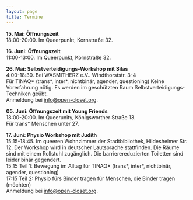 ```yaml
---
layout: page
title: Termine
---
```


**15\. Mai: Öffnungszeit**<br>
18:00-20:00. Im Queerpunkt, Kornstraße 32.

**16. Juni: Öffnungszeit**<br>
11:00-13:00. Im Queerpunkt, Kornstraße 32.

**26. Mai: Selbstverteidigungs-Workshop mit Silas**<br>
4:00-18:30. Bei WASMITHERZ e.V.. Windthorststr. 3-4<br>
Für TINAQ\* (trans\*, inter\*, nichtbinär, agender, questioning)
Keine Vorerfahrung nötig. Es werden im geschützten Raum Selbstverteidigungs-Techniken geübt.<br>
Anmeldung bei [info@open-closet.org](info@open-closet.org).

**05. Juni: Öffnungszeit mit Young Friends**<br>
18:00-20:00. Im Queerunity, Königsworther Straße 13.<br>
Für trans* Menschen unter 27.

**17. Juni: Physio Workshop mit Judith**<br>
15:15-18:45. Im queeren Wohnzimmer der Stadtbibliothek, Hildesheimer Str. 12.
Der Workshop wird in deutscher Lautsprache stattfinden. Die Räume sind mit einem Rollstuhl zugänglich. Die barrierereduzierten Toiletten sind leider binär gegendert.<br>
15:15 Teil 1: Bewegung im Alltag
für TINAQ* (trans*, inter*, nichtbinär, agender, questioning)<br>
17:15 Teil 2: Physio fürs Binder tragen für Menschen, die Binder tragen (möchten)<br>
Anmeldung bei [info@open-closet.org](info@open-closet.org).
